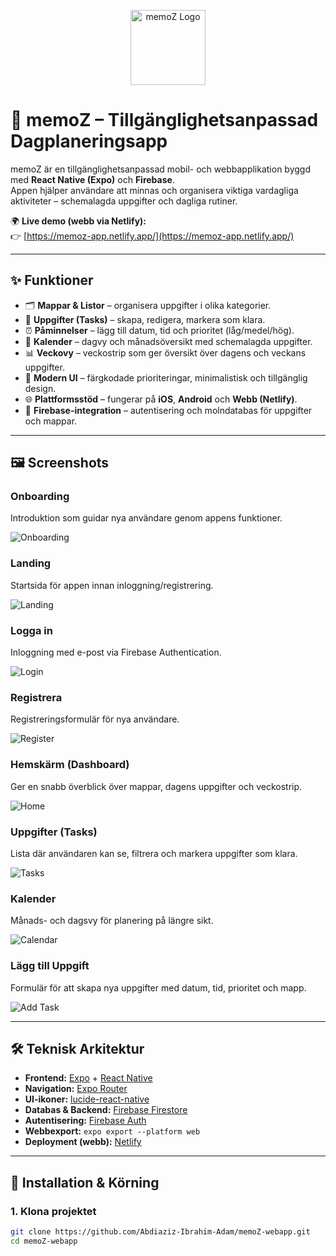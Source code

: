 <p align="center">
  <img src="assets/images/memoz-icon.png" alt="memoZ Logo" width="120"/>
</p>

# 📱 memoZ – Tillgänglighetsanpassad Dagplaneringsapp

memoZ är en tillgänglighetsanpassad mobil- och webbapplikation byggd med **React Native (Expo)** och **Firebase**.  
Appen hjälper användare att minnas och organisera viktiga vardagliga aktiviteter – schemalagda uppgifter och dagliga rutiner.  

🌍 **Live demo (webb via Netlify):**  
👉 [https://memoz-app.netlify.app/](https://memoz-app.netlify.app/)

---

## ✨ Funktioner

- 🗂 **Mappar & Listor** – organisera uppgifter i olika kategorier.
- 📝 **Uppgifter (Tasks)** – skapa, redigera, markera som klara.
- ⏰ **Påminnelser** – lägg till datum, tid och prioritet (låg/medel/hög).
- 📅 **Kalender** – dagvy och månadsöversikt med schemalagda uppgifter.
- 📊 **Veckovy** – veckostrip som ger översikt över dagens och veckans uppgifter.
- 🎨 **Modern UI** – färgkodade prioriteringar, minimalistisk och tillgänglig design.
- 🌐 **Plattformsstöd** – fungerar på **iOS**, **Android** och **Webb (Netlify)**.
- 🔐 **Firebase-integration** – autentisering och molndatabas för uppgifter och mappar.

---

## 🖼 Screenshots

### Onboarding
Introduktion som guidar nya användare genom appens funktioner.  

![Onboarding](docs/screenshots/onboarding.png)

### Landing
Startsida för appen innan inloggning/registrering.  

![Landing](docs/screenshots/landing.png)

### Logga in
Inloggning med e-post via Firebase Authentication.  

![Login](docs/screenshots/login.png)

### Registrera
Registreringsformulär för nya användare.  

![Register](docs/screenshots/register.png)

### Hemskärm (Dashboard)
Ger en snabb överblick över mappar, dagens uppgifter och veckostrip.  

![Home](docs/screenshots/home.png)

### Uppgifter (Tasks)
Lista där användaren kan se, filtrera och markera uppgifter som klara.  

![Tasks](docs/screenshots/tasks.png)

### Kalender
Månads- och dagsvy för planering på längre sikt.  

![Calendar](docs/screenshots/calendar.png)

### Lägg till Uppgift
Formulär för att skapa nya uppgifter med datum, tid, prioritet och mapp.  

![Add Task](docs/screenshots/add.png)


---

## 🛠 Teknisk Arkitektur

- **Frontend:** [Expo](https://expo.dev/) + [React Native](https://reactnative.dev/)  
- **Navigation:** [Expo Router](https://expo.github.io/router/)  
- **UI-ikoner:** [lucide-react-native](https://lucide.dev/)  
- **Databas & Backend:** [Firebase Firestore](https://firebase.google.com/docs/firestore)  
- **Autentisering:** [Firebase Auth](https://firebase.google.com/docs/auth)  
- **Webbexport:** `expo export --platform web`  
- **Deployment (webb):** [Netlify](https://www.netlify.com/)  

---

## 🚀 Installation & Körning

### 1. Klona projektet
```bash
git clone https://github.com/Abdiaziz-Ibrahim-Adam/memoZ-webapp.git
cd memoZ-webapp
